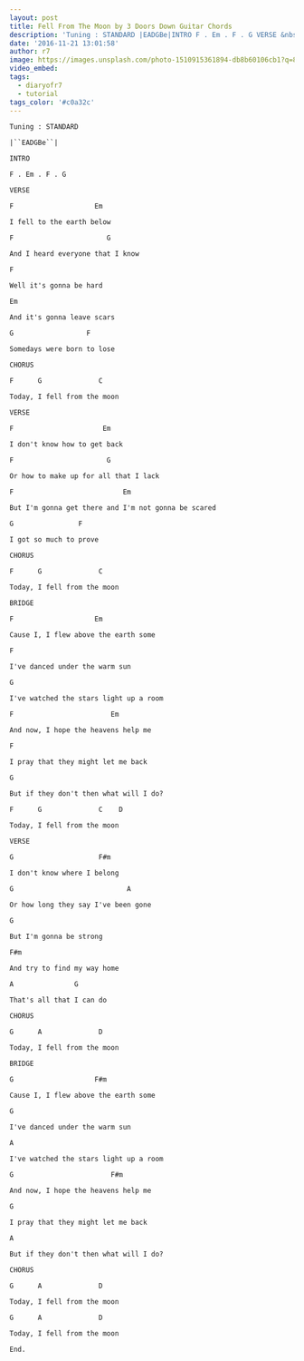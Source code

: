 ```yaml
---
layout: post
title: Fell From The Moon by 3 Doors Down Guitar Chords
description: 'Tuning : STANDARD |EADGBe|INTRO F . Em . F . G VERSE &nbsp; F &nbsp; &nbsp; &nbsp; &nbsp; &nbsp; &nbsp; &nbsp; &nbsp; &nbsp; &nbsp;EmI fell to the e...'
date: '2016-11-21 13:01:58'
author: r7
image: https://images.unsplash.com/photo-1510915361894-db8b60106cb1?q=80&w=2940&auto=format&fit=crop&ixlib=rb-4.1.0&ixid=M3wxMjA3fDB8MHxwaG90by1wYWdlfHx8fGVufDB8fHx8fA%3D%3D
video_embed:
tags:
  - diaryofr7
  - tutorial
tags_color: '#c0a32c'
---
```

```
Tuning : STANDARD
```
`|``EADGBe``|`
```
INTRO
```

`F . Em . F . G`

`VERSE`

```
F                    Em
```

`I fell to the earth below`

```
F                       G
```

`And I heard everyone that I know`

```
F
```

`Well it's gonna be hard`

```
Em
```

`And it's gonna leave scars`

```
G                  F
```

`Somedays were born to lose`

`CHORUS`

```
F      G              C
```

`Today, I fell from the moon`

`VERSE`

```
F                      Em
```

`I don't know how to get back`

```
F                       G
```

`Or how to make up for all that I lack`

```
F                           Em
```

`But I'm gonna get there and I'm not gonna be scared`

```
G                F
```

`I got so much to prove`

`CHORUS`

```
F      G              C
```

`Today, I fell from the moon`

`BRIDGE`

```
F                    Em
```

`Cause I, I flew above the earth some`

```
F
```

`I've danced under the warm sun`

```
G
```

`I've watched the stars light up a room`

```
F                        Em
```

`And now, I hope the heavens help me`

```
F
```

`I pray that they might let me back`

```
G
```

`But if they don't then what will I do?`

```
F      G              C    D
```

`Today, I fell from the moon`

`VERSE`

```
G                     F#m
```

`I don't know where I belong`

```
G                            A
```

`Or how long they say I've been gone`

```
G
```

`But I'm gonna be strong`

```
F#m
```

`And try to find my way home`

```
A               G
```

`That's all that I can do`

`CHORUS`

```
G      A              D
```

`Today, I fell from the moon`

`BRIDGE`

```
G                    F#m
```

`Cause I, I flew above the earth some`

```
G
```

`I've danced under the warm sun`

```
A
```

`I've watched the stars light up a room`

```
G                        F#m
```

`And now, I hope the heavens help me`

```
G
```

`I pray that they might let me back`

```
A
```

`But if they don't then what will I do?`

`CHORUS`

```
G      A              D
```

`Today, I fell from the moon`

```
G      A              D
```

`Today, I fell from the moon`

`End.`
